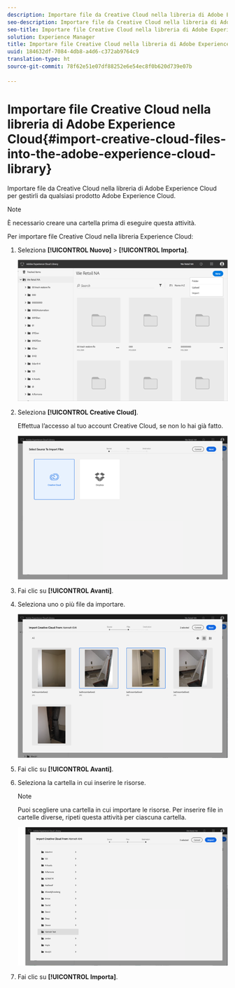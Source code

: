 ```yaml
---
description: Importare file da Creative Cloud nella libreria di Adobe Experience Cloud per gestirli da qualsiasi prodotto Adobe Experience Cloud.
seo-description: Importare file da Creative Cloud nella libreria di Adobe Experience Cloud per gestirli da qualsiasi prodotto Adobe Experience Cloud.
seo-title: Importare file Creative Cloud nella libreria di Adobe Experience Cloud
solution: Experience Manager
title: Importare file Creative Cloud nella libreria di Adobe Experience Cloud
uuid: 184632df-7084-4db8-a4d6-c372ab9764c9
translation-type: ht
source-git-commit: 78f62e51e07df88252e6e54ec8f0b620d739e07b

---
```



# Importare file Creative Cloud nella libreria di Adobe Experience Cloud{#import-creative-cloud-files-into-the-adobe-experience-cloud-library}

Importare file da Creative Cloud nella libreria di Adobe Experience Cloud per gestirli da qualsiasi prodotto Adobe Experience Cloud.

>[!NOTE]
>
>È necessario creare una cartella prima di eseguire questa attività.

Per importare file Creative Cloud nella libreria Experience Cloud:

1. Seleziona **[!UICONTROL Nuovo]** &gt; **[!UICONTROL Importa]**.

   ![](assets/library_new_folder_upload.png)

1. Seleziona **[!UICONTROL Creative Cloud]**.

   Effettua l’accesso al tuo account Creative Cloud, se non lo hai già fatto.

   ![](assets/library_import_cc.png)

1. Fai clic su **[!UICONTROL Avanti]**.
1. Seleziona uno o più file da importare.

   ![](assets/library_import_cc_assets_selected.png)

1. Fai clic su **[!UICONTROL Avanti]**.
1. Seleziona la cartella in cui inserire le risorse.

   >[!NOTE]
   >
   >Puoi scegliere una cartella in cui importare le risorse. Per inserire file in cartelle diverse, ripeti questa attività per ciascuna cartella.

   ![](assets/library_import_cc_folder_select.png)

1. Fai clic su **[!UICONTROL Importa]**.

